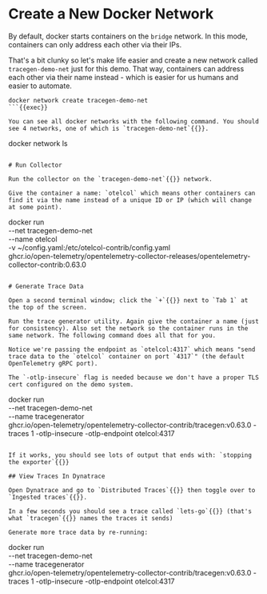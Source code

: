 # Create a New Docker Network

By default, docker starts containers on the `bridge` network. In this mode, containers can only address each other via their IPs.

That's a bit clunky so let's make life easier and create a new network called `tracegen-demo-net` just for this demo. That way, containers can address each other via their name instead - which is easier for us humans and easier to automate.

```
docker network create tracegen-demo-net
```{{exec}}

You can see all docker networks with the following command. You should see 4 networks, one of which is `tracegen-demo-net`{{}}.

```
docker network ls
```{{exec}}

# Run Collector

Run the collector on the `tracegen-demo-net`{{}} network.

Give the container a name: `otelcol` which means other containers can find it via the name instead of a unique ID or IP (which will change at some point).

```
docker run \
--net tracegen-demo-net \
--name otelcol \
-v ~/config.yaml:/etc/otelcol-contrib/config.yaml \
ghcr.io/open-telemetry/opentelemetry-collector-releases/opentelemetry-collector-contrib:0.63.0
```{{exec}}

# Generate Trace Data

Open a second terminal window; click the `+`{{}} next to `Tab 1` at the top of the screen.

Run the trace generator utility. Again give the container a name (just for consistency). Also set the network so the container runs in the same network. The following command does all that for you.

Notice we're passing the endpoint as `otelcol:4317` which means "send trace data to the `otelcol` container on port `4317`" (the default OpenTelemetry gRPC port).

The `-otlp-insecure` flag is needed because we don't have a proper TLS cert configured on the demo system.

```
docker run \
--net tracegen-demo-net \
--name tracegenerator \
ghcr.io/open-telemetry/opentelemetry-collector-contrib/tracegen:v0.63.0 -traces 1 -otlp-insecure -otlp-endpoint otelcol:4317
```{{exec}}

If it works, you should see lots of output that ends with: `stopping the exporter`{{}}

## View Traces In Dynatrace

Open Dynatrace and go to `Distributed Traces`{{}} then toggle over to `Ingested traces`{{}}.

In a few seconds you should see a trace called `lets-go`{{}} (that's what `tracegen`{{}} names the traces it sends)

Generate more trace data by re-running:

```
docker run \
--net tracegen-demo-net \
--name tracegenerator \
ghcr.io/open-telemetry/opentelemetry-collector-contrib/tracegen:v0.63.0 -traces 1 -otlp-insecure -otlp-endpoint otelcol:4317
```{{exec}}